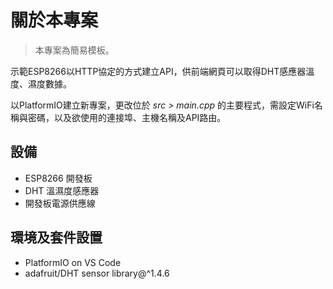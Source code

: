 # 關於本專案
>本專案為簡易模板。<br>

示範ESP8266以HTTP協定的方式建立API，供前端網頁可以取得DHT感應器溫度、濕度數據。<br>

以PlatformIO建立新專案，更改位於 *src > main.cpp* 的主要程式，需設定WiFi名稱與密碼，以及欲使用的連接埠、主機名稱及API路由。

## 設備
- ESP8266 開發板
- DHT 溫濕度感應器
- 開發板電源供應線

## 環境及套件設置
-  PlatformIO on VS Code
-  adafruit/DHT sensor library@^1.4.6